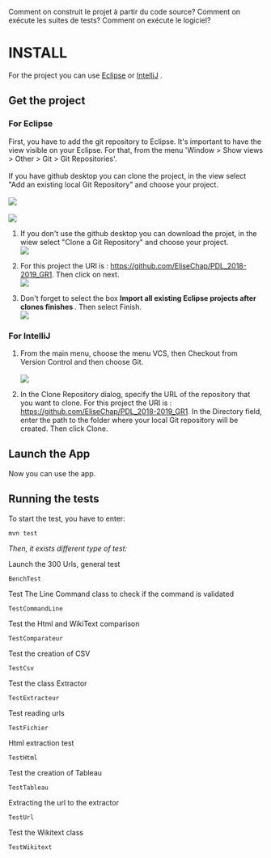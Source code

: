 Comment on construit le projet à partir du code source?
Comment on exécute les suites de tests?
Comment on exécute le logiciel?

# INSTALL 

For the project you can use <a href="#eclipse">Eclipse</a> or  <a href="#intellij">IntelliJ</a> . 

## Get the project 

<h3 id=eclipse> For Eclipse </h3>

First, you have to add the git repository to Eclipse. It's important to have the view visible on your Eclipse. For that, from the menu 'Window > Show views > Other > Git > Git Repositories'. <br/><br/>
If you have github desktop you can clone the project, in the view select "Add an existing local Git Repository" and choose your project.
<br/>
<br><img src= "ANNEXES/ExistingLocalGit.png"><br>
<br><img src= "ANNEXES/projectClone.png"><br>

1. If you don't use the github desktop you can download the projet, in the wiew select "Clone a Git Repository" and choose your project.<br><img src= "ANNEXES/imgGitRepositories.png"><br>

2.  For this project the URI is : https://github.com/EliseChap/PDL_2018-2019_GR1. Then click on next. 
<br><img src= "ANNEXES/projectDownload.png"><br>

3. Don't forget to select the box <b> Import all existing Eclipse projects after clones finishes </b>. Then select Finish. 
<br> <img src= "ANNEXES/Capture.PNG"><br>


<h3 id=intellij> For IntelliJ </h3>

1. From the main menu, choose the menu VCS, then Checkout from Version Control and then choose Git. <br/>
<br><img src= "ANNEXES/image.PNG"><br>

2. In the Clone Repository dialog, specify the URL of the repository that you want to clone. For this project the URI is : https://github.com/EliseChap/PDL_2018-2019_GR1. In the Directory field, enter the path to the folder where your local Git repository will be created. Then click Clone. 

## Launch the App
Now you can use the app. 




## Running the tests

To start the test, you have to enter:
```
mvn test
```
*Then, it exists different type of test:* <br>

Launch the 300 Urls, general test
```
BenchTest
```
Test The Line Command class to check if the command is validated
```
TestCommandLine
```
Test the Html and WikiText comparison
```
TestComparateur
```
Test the creation of CSV
```
TestCsv
```
Test the class Extractor
```
TestExtracteur
```
Test reading urls
```
TestFichier
```
Html extraction test
```
TestHtml
```
Test the creation of Tableau
```
TestTableau
```
Extracting the url to the extractor
```
TestUrl
```
Test the Wikitext class
```
TestWikitext
```







